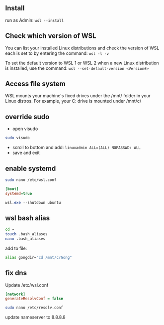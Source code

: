 
## Install
run as Admin: `wsl --install`

## Check which version of WSL 
You can list your installed Linux distributions and check the version of WSL each is set to by entering the command: `wsl -l -v`

To set the default version to WSL 1 or WSL 2 when a new Linux distribution is installed, use the command: `wsl --set-default-version <Version#>`

## Access file system
WSL mounts your machine's fixed drives under the /mnt/<drive> folder in your Linux distros. For example, your C: drive is mounted under /mnt/c/

## override sudo
- open visudo
```sh
sudo visudo
```
- scroll to bottom and add: `linuxadmin ALL=(ALL) NOPASSWD: ALL`
- save and exit

## enable systemd
```sh
sudo nano /etc/wsl.conf
```

```ini
[boot]
systemd=true
```

```powershell
wsl.exe --shutdown ubuntu
```

## wsl bash alias
```sh
cd ~
touch .bash_aliases
nano .bash_aliases
```
add to file:
```sh
alias gongdir="cd /mnt/c/Gong"
```

## fix dns
Update /etc/wsl.conf
```ini
[network]
generateResolvConf = false
```

```sh
sudo nano /etc/resolv.conf
```
update nameserver to 8.8.8.8
